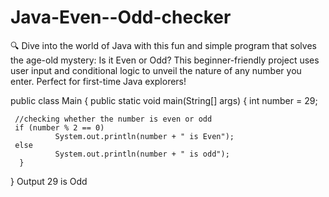 # Java-Even--Odd-checker
🔍 Dive into the world of Java with this fun and simple program that solves the age-old mystery: Is it Even or Odd? This beginner-friendly project uses user input and conditional logic to unveil the nature of any number you enter. Perfect for first-time Java explorers!


public class Main
 {
      public static void main(String[] args) {
           int number = 29;


     //checking whether the number is even or odd
     if (number % 2 == 0)
              System.out.println(number + " is Even");
     else
              System.out.println(number + " is odd");
      }
 }
Output
29 is Odd 
